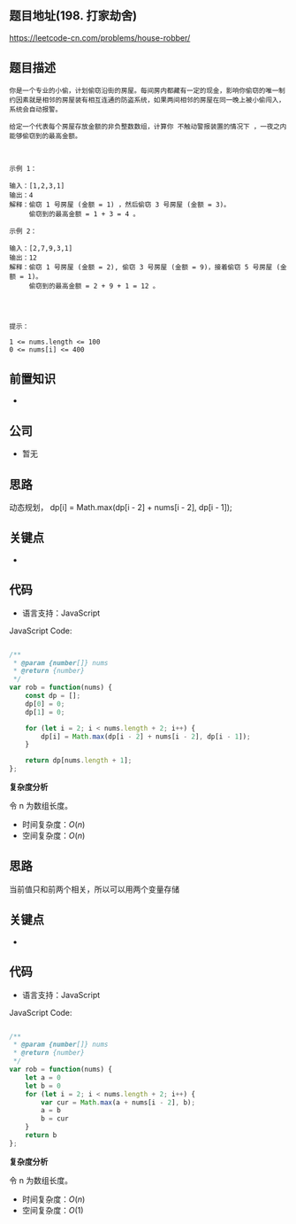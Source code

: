 
## 题目地址(198. 打家劫舍)

https://leetcode-cn.com/problems/house-robber/

## 题目描述

```
你是一个专业的小偷，计划偷窃沿街的房屋。每间房内都藏有一定的现金，影响你偷窃的唯一制约因素就是相邻的房屋装有相互连通的防盗系统，如果两间相邻的房屋在同一晚上被小偷闯入，系统会自动报警。

给定一个代表每个房屋存放金额的非负整数数组，计算你 不触动警报装置的情况下 ，一夜之内能够偷窃到的最高金额。

 

示例 1：

输入：[1,2,3,1]
输出：4
解释：偷窃 1 号房屋 (金额 = 1) ，然后偷窃 3 号房屋 (金额 = 3)。
     偷窃到的最高金额 = 1 + 3 = 4 。

示例 2：

输入：[2,7,9,3,1]
输出：12
解释：偷窃 1 号房屋 (金额 = 2), 偷窃 3 号房屋 (金额 = 9)，接着偷窃 5 号房屋 (金额 = 1)。
     偷窃到的最高金额 = 2 + 9 + 1 = 12 。


 

提示：

1 <= nums.length <= 100
0 <= nums[i] <= 400
```

## 前置知识

- 

## 公司

- 暂无

## 思路

动态规划， dp[i] = Math.max(dp[i - 2] + nums[i - 2], dp[i - 1]);

## 关键点

-  

## 代码

- 语言支持：JavaScript

JavaScript Code:

```javascript

/**
 * @param {number[]} nums
 * @return {number}
 */
var rob = function(nums) {
    const dp = [];
    dp[0] = 0;
    dp[1] = 0;

    for (let i = 2; i < nums.length + 2; i++) {
        dp[i] = Math.max(dp[i - 2] + nums[i - 2], dp[i - 1]);
    }

    return dp[nums.length + 1];
};

```


**复杂度分析**

令 n 为数组长度。

- 时间复杂度：$O(n)$
- 空间复杂度：$O(n)$


## 思路

当前值只和前两个相关，所以可以用两个变量存储

## 关键点

-  

## 代码

- 语言支持：JavaScript

JavaScript Code:

```javascript

/**
 * @param {number[]} nums
 * @return {number}
 */
var rob = function(nums) {
    let a = 0
    let b = 0
    for (let i = 2; i < nums.length + 2; i++) {
        var cur = Math.max(a + nums[i - 2], b);
        a = b
        b = cur
    }
    return b
};

```


**复杂度分析**

令 n 为数组长度。

- 时间复杂度：$O(n)$
- 空间复杂度：$O(1)$




